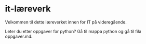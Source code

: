 # it-læreverk

Velkommen til dette læreverket innen for IT på videregående.

Leter du etter oppgaver for python? Gå til mappa python og gå til fila oppgaver.md.
